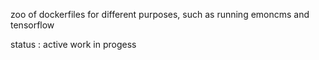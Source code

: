 zoo of dockerfiles for different purposes, such as running emoncms and tensorflow

status : active work in progess
